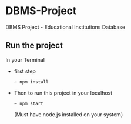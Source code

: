 # DBMS-Project
DBMS Project - Educational Institutions Database

## Run the project

In your Terminal

- first step

  `~ npm install`

- Then to run this project in your localhost

  `~ npm start`

  (Must have node.js installed on your system)

